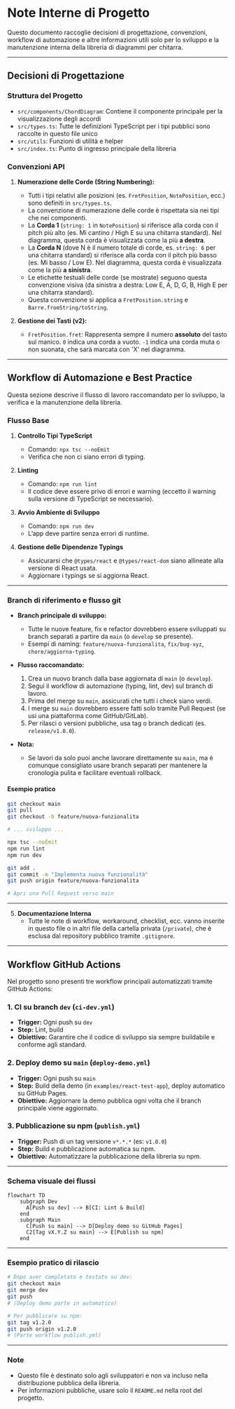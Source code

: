 # Note Interne di Progetto

Questo documento raccoglie decisioni di progettazione, convenzioni, workflow di automazione e altre informazioni utili solo per lo sviluppo e la manutenzione interna della libreria di diagrammi per chitarra.

---

## Decisioni di Progettazione

### Struttura del Progetto
- `src/components/ChordDiagram`: Contiene il componente principale per la visualizzazione degli accordi
- `src/types.ts`: Tutte le definizioni TypeScript per i tipi pubblici sono raccolte in questo file unico
- `src/utils`: Funzioni di utilità e helper
- `src/index.ts`: Punto di ingresso principale della libreria

### Convenzioni API
1. **Numerazione delle Corde (String Numbering):**
   - Tutti i tipi relativi alle posizioni (es. `FretPosition`, `NotePosition`, ecc.) sono definiti in `src/types.ts`.
   - La convenzione di numerazione delle corde è rispettata sia nei tipi che nei componenti.
   - La **Corda 1** (`string: 1` in `NotePosition`) si riferisce alla corda con il pitch più alto (es. Mi cantino / High E su una chitarra standard). Nel diagramma, questa corda è visualizzata come la più **a destra**.
   - La **Corda N** (dove N è il numero totale di corde, es. `string: 6` per una chitarra standard) si riferisce alla corda con il pitch più basso (es. Mi basso / Low E). Nel diagramma, questa corda è visualizzata come la più **a sinistra**.
   - Le etichette testuali delle corde (se mostrate) seguono questa convenzione visiva (da sinistra a destra: Low E, A, D, G, B, High E per una chitarra standard).
   - Questa convenzione si applica a `FretPosition.string` e `Barre.fromString/toString`.

2. **Gestione dei Tasti (v2):**
   - `FretPosition.fret`: Rappresenta sempre il numero **assoluto** del tasto sul manico. `0` indica una corda a vuoto. `-1` indica una corda muta o non suonata, che sarà marcata con 'X' nel diagramma.

---

## Workflow di Automazione e Best Practice

Questa sezione descrive il flusso di lavoro raccomandato per lo sviluppo, la verifica e la manutenzione della libreria.

### Flusso Base

1. **Controllo Tipi TypeScript**
   - Comando: `npx tsc --noEmit`
   - Verifica che non ci siano errori di typing.

2. **Linting**
   - Comando: `npm run lint`
   - Il codice deve essere privo di errori e warning (eccetto il warning sulla versione di TypeScript se necessario).

3. **Avvio Ambiente di Sviluppo**
   - Comando: `npm run dev`
   - L’app deve partire senza errori di runtime.

4. **Gestione delle Dipendenze Typings**
   - Assicurarsi che `@types/react` e `@types/react-dom` siano allineate alla versione di React usata.
   - Aggiornare i typings se si aggiorna React.

---

### Branch di riferimento e flusso git

- **Branch principale di sviluppo:**
  - Tutte le nuove feature, fix e refactor dovrebbero essere sviluppati su branch separati a partire da `main` (o `develop` se presente).
  - Esempi di naming: `feature/nuova-funzionalita`, `fix/bug-xyz`, `chore/aggiorna-typing`.

- **Flusso raccomandato:**
  1. Crea un nuovo branch dalla base aggiornata di `main` (o `develop`).
  2. Segui il workflow di automazione (typing, lint, dev) sul branch di lavoro.
  3. Prima del merge su `main`, assicurati che tutti i check siano verdi.
  4. I merge su `main` dovrebbero essere fatti solo tramite Pull Request (se usi una piattaforma come GitHub/GitLab).
  5. Per rilasci o versioni pubbliche, usa tag o branch dedicati (es. `release/v1.0.0`).

- **Nota:**
  - Se lavori da solo puoi anche lavorare direttamente su `main`, ma è comunque consigliato usare branch separati per mantenere la cronologia pulita e facilitare eventuali rollback.

#### Esempio pratico

```sh
git checkout main
git pull
git checkout -b feature/nuova-funzionalita

# ... sviluppo ...

npx tsc --noEmit
npm run lint
npm run dev

git add .
git commit -m "Implementa nuova funzionalità"
git push origin feature/nuova-funzionalita

# Apri una Pull Request verso main
```

---

5. **Documentazione Interna**
   - Tutte le note di workflow, workaround, checklist, ecc. vanno inserite in questo file o in altri file della cartella privata (`/private`), che è esclusa dal repository pubblico tramite `.gitignore`.

---

## Workflow GitHub Actions

Nel progetto sono presenti tre workflow principali automatizzati tramite GitHub Actions:

### 1. CI su branch `dev` (`ci-dev.yml`)
- **Trigger:** Ogni push su `dev`
- **Step:** Lint, build
- **Obiettivo:** Garantire che il codice di sviluppo sia sempre buildabile e conforme agli standard.

### 2. Deploy demo su `main` (`deploy-demo.yml`)
- **Trigger:** Ogni push su `main`
- **Step:** Build della demo (in `examples/react-test-app`), deploy automatico su GitHub Pages.
- **Obiettivo:** Aggiornare la demo pubblica ogni volta che il branch principale viene aggiornato.

### 3. Pubblicazione su npm (`publish.yml`)
- **Trigger:** Push di un tag versione `v*.*.*` (es: `v1.0.0`)
- **Step:** Build e pubblicazione automatica su npm.
- **Obiettivo:** Automatizzare la pubblicazione della libreria su npm.

---

### Schema visuale dei flussi

```mermaid
flowchart TD
    subgraph Dev
      A[Push su dev] --> B[CI: Lint & Build]
    end
    subgraph Main
      C[Push su main] --> D[Deploy demo su GitHub Pages]
      C2[Tag vX.Y.Z su main] --> E[Publish su npm]
    end
```

---

### Esempio pratico di rilascio

```sh
# Dopo aver completato e testato su dev:
git checkout main
git merge dev
git push
# (Deploy demo parte in automatico)

# Per pubblicare su npm:
git tag v1.2.0
git push origin v1.2.0
# (Parte workflow publish.yml)
```

---

### Note
- Questo file è destinato solo agli sviluppatori e non va incluso nella distribuzione pubblica della libreria.
- Per informazioni pubbliche, usare solo il `README.md` nella root del progetto.
